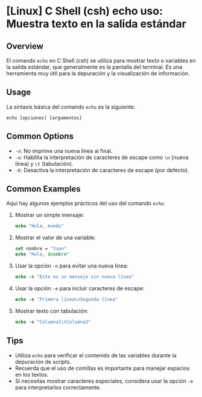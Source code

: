 # [Linux] C Shell (csh) echo uso: Muestra texto en la salida estándar

## Overview
El comando `echo` en C Shell (csh) se utiliza para mostrar texto o variables en la salida estándar, que generalmente es la pantalla del terminal. Es una herramienta muy útil para la depuración y la visualización de información.

## Usage
La sintaxis básica del comando `echo` es la siguiente:

```
echo [opciones] [argumentos]
```

## Common Options
- `-n`: No imprime una nueva línea al final.
- `-e`: Habilita la interpretación de caracteres de escape como `\n` (nueva línea) y `\t` (tabulación).
- `-E`: Desactiva la interpretación de caracteres de escape (por defecto).

## Common Examples
Aquí hay algunos ejemplos prácticos del uso del comando `echo`:

1. Mostrar un simple mensaje:
   ```csh
   echo "Hola, mundo"
   ```

2. Mostrar el valor de una variable:
   ```csh
   set nombre = "Juan"
   echo "Hola, $nombre"
   ```

3. Usar la opción `-n` para evitar una nueva línea:
   ```csh
   echo -n "Este es un mensaje sin nueva línea"
   ```

4. Usar la opción `-e` para incluir caracteres de escape:
   ```csh
   echo -e "Primera línea\nSegunda línea"
   ```

5. Mostrar texto con tabulación:
   ```csh
   echo -e "Columna1\tColumna2"
   ```

## Tips
- Utiliza `echo` para verificar el contenido de las variables durante la depuración de scripts.
- Recuerda que el uso de comillas es importante para manejar espacios en los textos.
- Si necesitas mostrar caracteres especiales, considera usar la opción `-e` para interpretarlos correctamente.